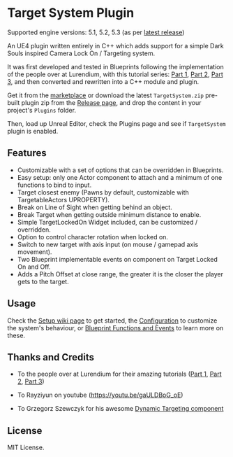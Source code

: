 # Target System Plugin

Supported engine versions: 5.1, 5.2, 5.3 (as per [latest release](https://github.com/mklabs/ue4-targetsystemplugin/releases))

An UE4 plugin written entirely in C++ which adds support for a simple Dark Souls inspired Camera Lock On / Targeting system.

It was first developed and tested in Blueprints following the implementation of the people over at Lurendium, with this tutorial series: [Part 1](http://web.archive.org/web/20190115073044/http://www.lurendium.com/target-system-similar-to-dark-souls/), [Part 2](http://web.archive.org/web/20190330014353/http://www.lurendium.com/target-system-similar-dark-souls-blueprint-part-2/), [Part 3](https://web.archive.org/web/20190320143734/http://www.lurendium.com/target-system-similar-to-dark-souls-blueprint-part-3-final/), and then converted and rewritten into a C++ module and plugin.

Get it from the [marketplace](https://www.unrealengine.com/marketplace/en-US/product/target-system-component-plugin) or download the latest `TargetSystem.zip` pre-built plugin zip from the [Release page](https://github.com/mklabs/ue4-targetsystemplugin/releases), and drop the content in your project's `Plugins` folder.

Then, load up Unreal Editor, check the Plugins page and see if `TargetSystem` plugin is enabled.

## Features

- Customizable with a set of options that can be overridden in Blueprints.
- Easy setup: only one Actor component to attach and a minimum of one functions to bind to input.
- Target closest enemy (Pawns by default, customizable with TargetableActors UPROPERTY).
- Break on Line of Sight when getting behind an object.
- Break Target when getting outside minimum distance to enable.
- Simple TargetLockedOn Widget included, can be customized / overridden.
- Option to control character rotation when locked on.
- Switch to new target with axis input (on mouse / gamepad axis movement).
- Two Blueprint implementable events on component on Target Locked On and Off.
- Adds a Pitch Offset at close range, the greater it is the closer the player gets to the target.

## Usage

Check the [Setup wiki page](https://github.com/mklabs/ue4-targetsystemplugin/wiki/Setup) to get started, the [Configuration](https://github.com/mklabs/ue4-targetsystemplugin/wiki/Configuration) to customize the system's behaviour, or [Blueprint Functions and Events](https://github.com/mklabs/ue4-targetsystemplugin/wiki/Blueprint-Functions-and-Events) to learn more on these.

## Thanks and Credits

- To the people over at Lurendium for their amazing tutorials ([Part 1](http://web.archive.org/web/20190115073044/http://www.lurendium.com/target-system-similar-to-dark-souls/), [Part 2](http://web.archive.org/web/20190330014353/http://www.lurendium.com/target-system-similar-dark-souls-blueprint-part-2/), [Part 3](https://web.archive.org/web/20190320143734/http://www.lurendium.com/target-system-similar-to-dark-souls-blueprint-part-3-final/))

- To Rayziyun on youtube (https://youtu.be/gaULDBoG_oE)

- To Grzegorz Szewczyk for his awesome [Dynamic Targeting component](https://www.unrealengine.com/marketplace/dynamic-targeting)


## License

MIT License.

